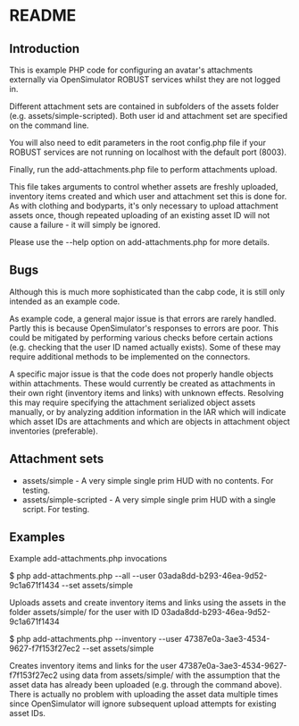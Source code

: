 # README #

## Introduction ##

This is example PHP code for configuring an avatar's attachments externally via
OpenSimulator ROBUST services whilst they are not logged in.

Different attachment sets are contained in subfolders of the assets folder
(e.g. assets/simple-scripted).  Both user id and attachment set are specified
on the command line.

You will also need to edit parameters in the root config.php file if your
ROBUST services are not running on localhost with the default port (8003).

Finally, run the add-attachments.php file to perform attachments upload.

This file takes arguments to control whether assets are freshly uploaded,
inventory items created and which user and attachment set this is done for.  As
with clothing and bodyparts, it's only necessary to upload attachment assets
once, though repeated uploading of an existing asset ID will not cause a
failure - it will simply be ignored.

Please use the --help option on add-attachments.php for more details.

## Bugs ##

Although this is much more sophisticated than the cabp code, it is still only
intended as an example code.

As example code, a general major issue is that errors are rarely handled.
Partly this is because OpenSimulator's responses to errors are poor.  This
could be mitigated by performing various checks before certain actions (e.g.
checking that the user ID named actually exists).  Some of these may require
additional methods to be implemented on the connectors.

A specific major issue is that the code does not properly handle objects within
attachments.  These would currently be created as attachments in their own
right (inventory items and links) with unknown effects.  Resolving this may
require specifying the attachment serialized object assets manually, or by
analyzing addition information in the IAR which will indicate which asset IDs
are attachments and which are objects in attachment object inventories
(preferable).  

## Attachment sets ##

* assets/simple          - A very simple single prim HUD with no contents.  For testing.
* assets/simple-scripted - A very simple single prim HUD with a single script.  For testing.

## Examples ##

Example add-attachments.php invocations

$ php add-attachments.php --all --user 03ada8dd-b293-46ea-9d52-9c1a671f1434 --set assets/simple

Uploads assets and create inventory items and links using the assets in the
folder assets/simple/ for the user with ID 03ada8dd-b293-46ea-9d52-9c1a671f1434

$ php add-attachments.php --inventory --user 47387e0a-3ae3-4534-9627-f7f153f27ec2 --set assets/simple

Creates inventory items and links for the user
47387e0a-3ae3-4534-9627-f7f153f27ec2 using data from assets/simple/ with the
assumption that the asset data has already been uploaded (e.g. through the
command above).  There is actually no problem with uploading the asset data
multiple times since OpenSimulator will ignore subsequent upload attempts for
existing asset IDs.

